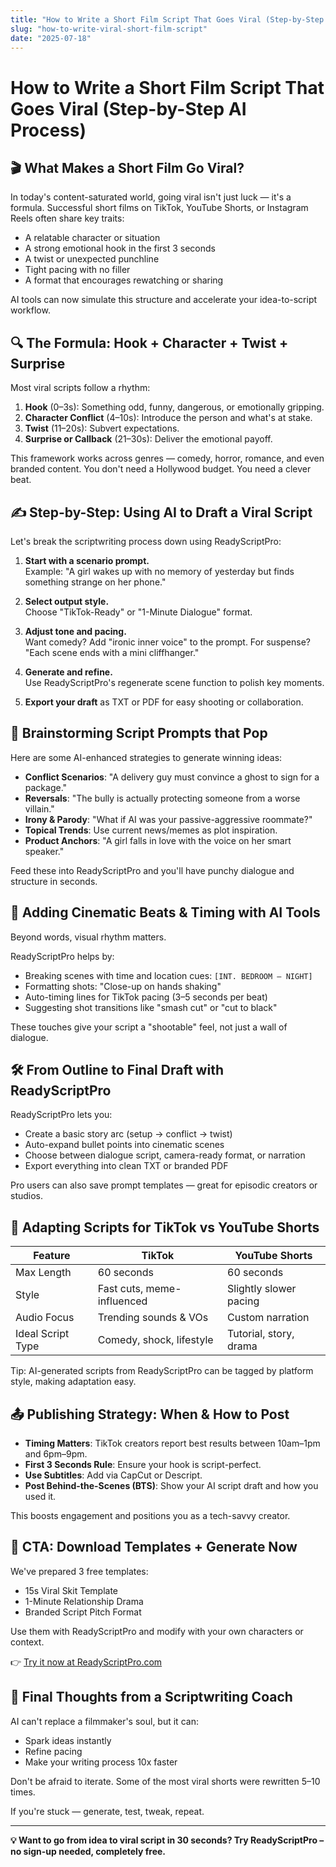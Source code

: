 ```yaml
---
title: "How to Write a Short Film Script That Goes Viral (Step-by-Step AI Process)"
slug: "how-to-write-viral-short-film-script"
date: "2025-07-18"
---
```


# How to Write a Short Film Script That Goes Viral (Step-by-Step AI Process)

## 🎬 What Makes a Short Film Go Viral?

In today's content-saturated world, going viral isn't just luck — it's a formula. Successful short films on TikTok, YouTube Shorts, or Instagram Reels often share key traits:

- A relatable character or situation
- A strong emotional hook in the first 3 seconds
- A twist or unexpected punchline
- Tight pacing with no filler
- A format that encourages rewatching or sharing

AI tools can now simulate this structure and accelerate your idea-to-script workflow.

## 🔍 The Formula: Hook + Character + Twist + Surprise

Most viral scripts follow a rhythm:

1. **Hook** (0–3s): Something odd, funny, dangerous, or emotionally gripping.
2. **Character Conflict** (4–10s): Introduce the person and what's at stake.
3. **Twist** (11–20s): Subvert expectations.
4. **Surprise or Callback** (21–30s): Deliver the emotional payoff.

This framework works across genres — comedy, horror, romance, and even branded content. You don't need a Hollywood budget. You need a clever beat.

## ✍️ Step-by-Step: Using AI to Draft a Viral Script

Let's break the scriptwriting process down using ReadyScriptPro:

1. **Start with a scenario prompt.**  
   Example: "A girl wakes up with no memory of yesterday but finds something strange on her phone."

2. **Select output style.**  
   Choose "TikTok-Ready" or "1-Minute Dialogue" format.

3. **Adjust tone and pacing.**  
   Want comedy? Add "ironic inner voice" to the prompt. For suspense? "Each scene ends with a mini cliffhanger."

4. **Generate and refine.**  
   Use ReadyScriptPro's regenerate scene function to polish key moments.

5. **Export your draft** as TXT or PDF for easy shooting or collaboration.

## 🧠 Brainstorming Script Prompts that Pop

Here are some AI-enhanced strategies to generate winning ideas:

- **Conflict Scenarios**: "A delivery guy must convince a ghost to sign for a package."
- **Reversals**: "The bully is actually protecting someone from a worse villain."
- **Irony & Parody**: "What if AI was your passive-aggressive roommate?"
- **Topical Trends**: Use current news/memes as plot inspiration.
- **Product Anchors**: "A girl falls in love with the voice on her smart speaker."

Feed these into ReadyScriptPro and you'll have punchy dialogue and structure in seconds.

## 🎥 Adding Cinematic Beats & Timing with AI Tools

Beyond words, visual rhythm matters.

ReadyScriptPro helps by:

- Breaking scenes with time and location cues: `[INT. BEDROOM – NIGHT]`
- Formatting shots: "Close-up on hands shaking"
- Auto-timing lines for TikTok pacing (3–5 seconds per beat)
- Suggesting shot transitions like "smash cut" or "cut to black"

These touches give your script a "shootable" feel, not just a wall of dialogue.

## 🛠 From Outline to Final Draft with ReadyScriptPro

ReadyScriptPro lets you:

- Create a basic story arc (setup → conflict → twist)
- Auto-expand bullet points into cinematic scenes
- Choose between dialogue script, camera-ready format, or narration
- Export everything into clean TXT or branded PDF

Pro users can also save prompt templates — great for episodic creators or studios.

## 📱 Adapting Scripts for TikTok vs YouTube Shorts

| Feature            | TikTok                         | YouTube Shorts                |
|--------------------|--------------------------------|-------------------------------|
| Max Length         | 60 seconds                     | 60 seconds                    |
| Style              | Fast cuts, meme-influenced     | Slightly slower pacing        |
| Audio Focus        | Trending sounds & VOs          | Custom narration              |
| Ideal Script Type  | Comedy, shock, lifestyle       | Tutorial, story, drama        |

Tip: AI-generated scripts from ReadyScriptPro can be tagged by platform style, making adaptation easy.

## 📤 Publishing Strategy: When & How to Post

- **Timing Matters**: TikTok creators report best results between 10am–1pm and 6pm–9pm.
- **First 3 Seconds Rule**: Ensure your hook is script-perfect.
- **Use Subtitles**: Add via CapCut or Descript.
- **Post Behind-the-Scenes (BTS)**: Show your AI script draft and how you used it.

This boosts engagement and positions you as a tech-savvy creator.

## 💬 CTA: Download Templates + Generate Now

We've prepared 3 free templates:
- 15s Viral Skit Template
- 1-Minute Relationship Drama
- Branded Script Pitch Format

Use them with ReadyScriptPro and modify with your own characters or context.

👉 [Try it now at ReadyScriptPro.com](https://readyscriptpro.com)

## 🧭 Final Thoughts from a Scriptwriting Coach

AI can't replace a filmmaker's soul, but it can:
- Spark ideas instantly
- Refine pacing
- Make your writing process 10x faster

Don't be afraid to iterate. Some of the most viral shorts were rewritten 5–10 times.

If you're stuck — generate, test, tweak, repeat.

---

**💡 Want to go from idea to viral script in 30 seconds? Try ReadyScriptPro – no sign-up needed, completely free.**